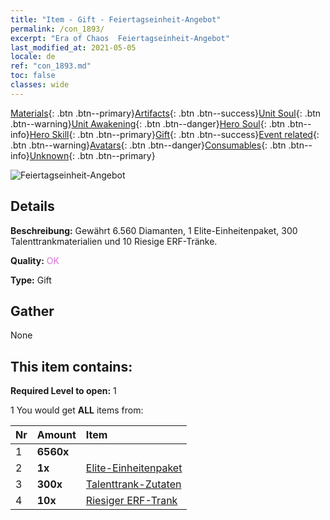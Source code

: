 ```yaml
---
title: "Item - Gift - Feiertagseinheit-Angebot"
permalink: /con_1893/
excerpt: "Era of Chaos  Feiertagseinheit-Angebot"
last_modified_at: 2021-05-05
locale: de
ref: "con_1893.md"
toc: false
classes: wide
---
```

 [Materials](/ItemsDE/){: .btn .btn--primary}[Artifacts](/ItemsDE/Artifacts/){: .btn .btn--success}[Unit Soul](/ItemsDE/UnitSoul/){: .btn .btn--warning}[Unit Awakening](/ItemsDE/UnitAwakening/){: .btn .btn--danger}[Hero Soul](/ItemsDE/HeroSoul/){: .btn .btn--info}[Hero Skill](/ItemsDE/HeroSkill/){: .btn .btn--primary}[Gift](/ItemsDE/Gift/){: .btn .btn--success}[Event related](/ItemsDE/Events/){: .btn .btn--warning}[Avatars](/ItemsDE/Avatars/){: .btn .btn--danger}[Consumables](/ItemsDE/Consumables/){: .btn .btn--info}[Unknown](/ItemsDE/Unknown/){: .btn .btn--primary}

 ![Feiertagseinheit-Angebot](/images/t/i_907325.png)

## Details
 **Beschreibung:** Gewährt 6.560 Diamanten, 1 Elite-Einheitenpaket, 300 Talenttrankmaterialien und 10 Riesige ERF-Tränke.

 **Quality:** <span style="color: #DA70D6">OK</span>

 **Type:** Gift

## Gather

  None

## This item contains:

 **Required Level to open:** 1

 1 You would get **ALL** items  from:

  | Nr | Amount |     Item    |
  |:---|:-------|:------------|
  | 1 |  **6560x** | <i class="fas fa-gem"/> |  | 
  | 2 |  **1x** | [Elite-Einheitenpaket](/ItemsDE/con_1882/) |  | 
  | 3 |  **300x** | [Talenttrank-Zutaten](/ItemsDE/con_1120/) |  | 
  | 4 |  **10x** | [Riesiger ERF-Trank](/ItemsDE/con_703/) |  | 
